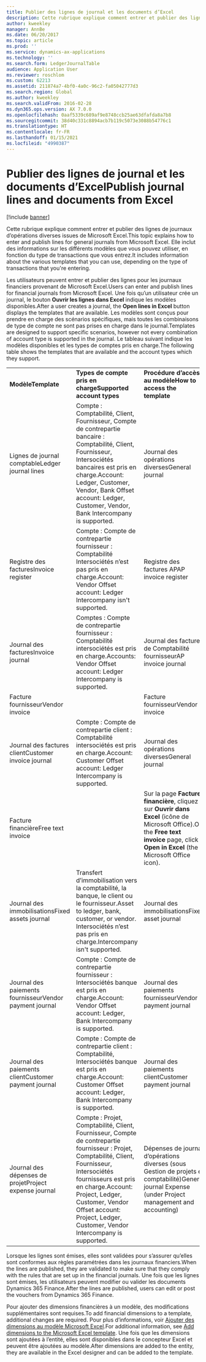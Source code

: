 ```yaml
---
title: Publier des lignes de journal et les documents d’Excel
description: Cette rubrique explique comment entrer et publier des lignes de journaux d’opérations diverses issues de Microsoft Excel. Elle inclut des informations sur les différents modèles que vous pouvez utiliser, en fonction du type de transactions que vous entrez.
author: kweekley
manager: AnnBe
ms.date: 06/20/2017
ms.topic: article
ms.prod: ''
ms.service: dynamics-ax-applications
ms.technology: ''
ms.search.form: LedgerJournalTable
audience: Application User
ms.reviewer: roschlom
ms.custom: 62213
ms.assetid: 211874a7-4bf0-4a0c-96c2-fa05042777d3
ms.search.region: Global
ms.author: kweekley
ms.search.validFrom: 2016-02-28
ms.dyn365.ops.version: AX 7.0.0
ms.openlocfilehash: 0aaf5339c689af9e8748ccb25ae63dfafda8a7b8
ms.sourcegitcommit: 38d40c331c8894acb7b119c5073e3088b54776c1
ms.translationtype: HT
ms.contentlocale: fr-FR
ms.lasthandoff: 01/15/2021
ms.locfileid: "4990387"
---
```

# <a name="publish-journal-lines-and-documents-from-excel"></a><span data-ttu-id="b4e69-104">Publier des lignes de journal et les documents d’Excel</span><span class="sxs-lookup"><span data-stu-id="b4e69-104">Publish journal lines and documents from Excel</span></span>

[!include [banner](../includes/banner.md)]

<span data-ttu-id="b4e69-105">Cette rubrique explique comment entrer et publier des lignes de journaux d’opérations diverses issues de Microsoft Excel.</span><span class="sxs-lookup"><span data-stu-id="b4e69-105">This topic explains how to enter and publish lines for general journals from Microsoft Excel.</span></span> <span data-ttu-id="b4e69-106">Elle inclut des informations sur les différents modèles que vous pouvez utiliser, en fonction du type de transactions que vous entrez.</span><span class="sxs-lookup"><span data-stu-id="b4e69-106">It includes information about the various templates that you can use, depending on the type of transactions that you're entering.</span></span>

<span data-ttu-id="b4e69-107">Les utilisateurs peuvent entrer et publier des lignes pour les journaux financiers provenant de Microsoft Excel.</span><span class="sxs-lookup"><span data-stu-id="b4e69-107">Users can enter and publish lines for financial journals from Microsoft Excel.</span></span> <span data-ttu-id="b4e69-108">Une fois qu’un utilisateur crée un journal, le bouton **Ouvrir les lignes dans Excel** indique les modèles disponibles.</span><span class="sxs-lookup"><span data-stu-id="b4e69-108">After a user creates a journal, the **Open lines in Excel** button displays the templates that are available.</span></span> <span data-ttu-id="b4e69-109">Les modèles sont conçus pour prendre en charge des scénarios spécifiques, mais toutes les combinaisons de type de compte ne sont pas prises en charge dans le journal.</span><span class="sxs-lookup"><span data-stu-id="b4e69-109">Templates are designed to support specific scenarios, however not every combination of account type is supported in the journal.</span></span> <span data-ttu-id="b4e69-110">Le tableau suivant indique les modèles disponibles et les types de comptes pris en charge.</span><span class="sxs-lookup"><span data-stu-id="b4e69-110">The following table shows the templates that are available and the account types which they support.</span></span>

|                          |                                                                                                                         |                                                                                         |
|--------------------------|-------------------------------------------------------------------------------------------------------------------------|-----------------------------------------------------------------------------------------|
| <span data-ttu-id="b4e69-111">**Modèle**</span><span class="sxs-lookup"><span data-stu-id="b4e69-111">**Template**</span></span>             | <span data-ttu-id="b4e69-112">**Types de compte pris en charge**</span><span class="sxs-lookup"><span data-stu-id="b4e69-112">**Supported account types**</span></span>                                                                                             | <span data-ttu-id="b4e69-113">**Procédure d’accès au modèle**</span><span class="sxs-lookup"><span data-stu-id="b4e69-113">**How to access the template**</span></span>                                                          |
| <span data-ttu-id="b4e69-114">Lignes de journal comptable</span><span class="sxs-lookup"><span data-stu-id="b4e69-114">Ledger journal lines</span></span>     | <span data-ttu-id="b4e69-115">Compte : Comptabilité, Client, Fournisseur, Compte de contrepartie bancaire : Comptabilité, Client, Fournisseur, Intersociétés bancaires est pris en charge.</span><span class="sxs-lookup"><span data-stu-id="b4e69-115">Account: Ledger, Customer, Vendor, Bank Offset account: Ledger, Customer, Vendor, Bank Intercompany is supported.</span></span>       | <span data-ttu-id="b4e69-116">Journal des opérations diverses</span><span class="sxs-lookup"><span data-stu-id="b4e69-116">General journal</span></span>                                                                         |
| <span data-ttu-id="b4e69-117">Registre des factures</span><span class="sxs-lookup"><span data-stu-id="b4e69-117">Invoice register</span></span>         | <span data-ttu-id="b4e69-118">Compte : Compte de contrepartie fournisseur : Comptabilité Intersociétés n’est pas pris en charge.</span><span class="sxs-lookup"><span data-stu-id="b4e69-118">Account: Vendor Offset account: Ledger Intercompany isn't supported.</span></span>                                                    | <span data-ttu-id="b4e69-119">Registre des factures AP</span><span class="sxs-lookup"><span data-stu-id="b4e69-119">AP invoice register</span></span>                                                                     |
| <span data-ttu-id="b4e69-120">Journal des factures</span><span class="sxs-lookup"><span data-stu-id="b4e69-120">Invoice journal</span></span>          | <span data-ttu-id="b4e69-121">Comptes : Compte de contrepartie fournisseur : Comptabilité intersociétés est pris en charge.</span><span class="sxs-lookup"><span data-stu-id="b4e69-121">Accounts: Vendor Offset account: Ledger Intercompany is supported.</span></span>                                                      | <span data-ttu-id="b4e69-122">Journal des factures de Comptabilité fournisseur</span><span class="sxs-lookup"><span data-stu-id="b4e69-122">AP invoice journal</span></span>                                                                      |
| <span data-ttu-id="b4e69-123">Facture fournisseur</span><span class="sxs-lookup"><span data-stu-id="b4e69-123">Vendor invoice</span></span>           |                                                                                                                         | <span data-ttu-id="b4e69-124">Facture fournisseur</span><span class="sxs-lookup"><span data-stu-id="b4e69-124">Vendor invoice</span></span>                                                                          |
| <span data-ttu-id="b4e69-125">Journal des factures client</span><span class="sxs-lookup"><span data-stu-id="b4e69-125">Customer invoice journal</span></span> | <span data-ttu-id="b4e69-126">Compte : Compte de contrepartie client : Comptabilité intersociétés est pris en charge.</span><span class="sxs-lookup"><span data-stu-id="b4e69-126">Account: Customer Offset account: Ledger Intercompany is supported.</span></span>                                                     | <span data-ttu-id="b4e69-127">Journal des opérations diverses</span><span class="sxs-lookup"><span data-stu-id="b4e69-127">General journal</span></span>                                                                         |
| <span data-ttu-id="b4e69-128">Facture financière</span><span class="sxs-lookup"><span data-stu-id="b4e69-128">Free text invoice</span></span>        |                                                                                                                         | <span data-ttu-id="b4e69-129">Sur la page **Facture financière**, cliquez sur **Ouvrir dans Excel** (icône de Microsoft Office).</span><span class="sxs-lookup"><span data-stu-id="b4e69-129">On the **Free text invoice** page, click **Open in Excel** (the Microsoft Office icon).</span></span> |
| <span data-ttu-id="b4e69-130">Journal des immobilisations</span><span class="sxs-lookup"><span data-stu-id="b4e69-130">Fixed assets journal</span></span>     | <span data-ttu-id="b4e69-131">Transfert d’immobilisation vers la comptabilité, la banque, le client ou le fournisseur.</span><span class="sxs-lookup"><span data-stu-id="b4e69-131">Asset to ledger, bank, customer, or vendor.</span></span> <span data-ttu-id="b4e69-132">Intersociétés n’est pas pris en charge.</span><span class="sxs-lookup"><span data-stu-id="b4e69-132">Intercompany isn't supported.</span></span>                                               | <span data-ttu-id="b4e69-133">Journal des immobilisations</span><span class="sxs-lookup"><span data-stu-id="b4e69-133">Fixed asset journal</span></span>                                                                     |
| <span data-ttu-id="b4e69-134">Journal des paiements fournisseur</span><span class="sxs-lookup"><span data-stu-id="b4e69-134">Vendor payment journal</span></span>   | <span data-ttu-id="b4e69-135">Compte : Compte de contrepartie fournisseur : Intersociétés banque est pris en charge.</span><span class="sxs-lookup"><span data-stu-id="b4e69-135">Account: Vendor Offset account: Ledger, Bank Intercompany is supported.</span></span>                                                 | <span data-ttu-id="b4e69-136">Journal des paiements fournisseur</span><span class="sxs-lookup"><span data-stu-id="b4e69-136">Vendor payment journal</span></span>                                                                  |
| <span data-ttu-id="b4e69-137">Journal des paiements client</span><span class="sxs-lookup"><span data-stu-id="b4e69-137">Customer payment journal</span></span> | <span data-ttu-id="b4e69-138">Compte : Compte de contrepartie client : Comptabilité, Intersociétés banque est pris en charge.</span><span class="sxs-lookup"><span data-stu-id="b4e69-138">Account: Customer Offset account: Ledger, Bank Intercompany is supported.</span></span>                                               | <span data-ttu-id="b4e69-139">Journal des paiements client</span><span class="sxs-lookup"><span data-stu-id="b4e69-139">Customer payment journal</span></span>                                                                |
| <span data-ttu-id="b4e69-140">Journal des dépenses de projet</span><span class="sxs-lookup"><span data-stu-id="b4e69-140">Project expense journal</span></span>  | <span data-ttu-id="b4e69-141">Compte : Projet, Comptabilité, Client, Fournisseur, Compte de contrepartie fournisseur : Projet, Comptabilité, Client, Fournisseur, Intersociétés fournisseurs est pris en charge.</span><span class="sxs-lookup"><span data-stu-id="b4e69-141">Account: Project, Ledger, Customer, Vendor Offset account: Project, Ledger, Customer, Vendor Intercompany is supported.</span></span> | <span data-ttu-id="b4e69-142">Dépenses de journal d’opérations diverses (sous Gestion de projets et comptabilité)</span><span class="sxs-lookup"><span data-stu-id="b4e69-142">General journal Expense (under Project management and accounting)</span></span>                       |

<span data-ttu-id="b4e69-143">Lorsque les lignes sont émises, elles sont validées pour s’assurer qu’elles sont conformes aux règles paramétrées dans les journaux financiers.</span><span class="sxs-lookup"><span data-stu-id="b4e69-143">When the lines are published, they are validated to make sure that they comply with the rules that are set up in the financial journals.</span></span> <span data-ttu-id="b4e69-144">Une fois que les lignes sont émises, les utilisateurs peuvent modifier ou valider les documents Dynamics 365 Finance.</span><span class="sxs-lookup"><span data-stu-id="b4e69-144">After the lines are published, users can edit or post the vouchers from Dynamics 365 Finance.</span></span> 

<span data-ttu-id="b4e69-145">Pour ajouter des dimensions financières à un modèle, des modifications supplémentaires sont requises.</span><span class="sxs-lookup"><span data-stu-id="b4e69-145">To add financial dimensions to a template, additional changes are required.</span></span> <span data-ttu-id="b4e69-146">Pour plus d’informations, voir [Ajouter des dimensions au modèle Microsoft Excel](../../dev-itpro/financial/add-dimensions-excel-templates.md).</span><span class="sxs-lookup"><span data-stu-id="b4e69-146">For additional information, see [Add dimensions to the Microsoft Excel template](../../dev-itpro/financial/add-dimensions-excel-templates.md).</span></span> <span data-ttu-id="b4e69-147">Une fois que les dimensions sont ajoutées à l’entité, elles sont disponibles dans le concepteur Excel et peuvent être ajoutées au modèle.</span><span class="sxs-lookup"><span data-stu-id="b4e69-147">After dimensions are added to the entity, they are available in the Excel designer and can be added to the template.</span></span>





